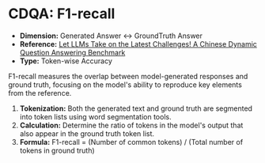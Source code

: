 # CDQA: F1-recall

- **Dimension:** Generated Answer <-> GroundTruth Answer
- **Reference:** [Let LLMs Take on the Latest Challenges! A Chinese Dynamic Question Answering Benchmark](https://arxiv.org/abs/2402.19248)
- **Type:** Token-wise Accuracy

F1-recall measures the overlap between model-generated responses and ground truth, focusing on the model's ability to reproduce key elements from the reference.

1. **Tokenization:** Both the generated text and ground truth are segmented into token lists using word segmentation tools.
2. **Calculation:** Determine the ratio of tokens in the model's output that also appear in the ground truth token list.
3. **Formula:** F1-recall = (Number of common tokens) / (Total number of tokens in ground truth)
